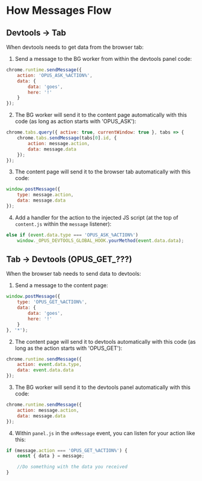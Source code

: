 # How Messages Flow

## Devtools -> Tab
When devtools needs to get data from the browser tab:

1. Send a message to the BG worker from within the devtools panel code:
```js
chrome.runtime.sendMessage({
    action: 'OPUS_ASK_%ACTION%',
    data: {
        data: 'goes',
        here: '!'
    }
});
```

2. The BG worker will send it to the content page automatically with this code (as long as action starts with 'OPUS_ASK'):
```js
chrome.tabs.query({ active: true, currentWindow: true }, tabs => {
    chrome.tabs.sendMessage(tabs[0].id, {
        action: message.action,
        data: message.data
    });
});
```

3. The content page will send it to the browser tab automatically with this code:
```js
window.postMessage({
    type: message.action,
    data: message.data
});
```

4. Add a handler for the action to the injected JS script (at the top of `content.js` within the `message` listener):
```js
else if (event.data.type === 'OPUS_ASK_%ACTION%')
	window._OPUS_DEVTOOLS_GLOBAL_HOOK.yourMethod(event.data.data);
```

## Tab -> Devtools (OPUS_GET_???)
When the browser tab needs to send data to devtools:

1. Send a message to the content page:
```js
window.postMessage({
    type: 'OPUS_GET_%ACTION%',
    data: {
        data: 'goes',
        here: '!'
    }
}, '*');
```

2. The content page will send it to devtools automatically with this code (as long as the action starts with 'OPUS_GET'):
```js
chrome.runtime.sendMessage({
    action: event.data.type,
    data: event.data.data
});
```

3. The BG worker will send it to the devtools panel automatically with this code:
```js
chrome.runtime.sendMessage({
    action: message.action,
    data: message.data
});
```

4. Within `panel.js` in the `onMessage` event, you can listen for your action like this:
```js
if (message.action === 'OPUS_GET_%ACTION%') {
    const { data } = message;

    //Do something with the data you received
}
```